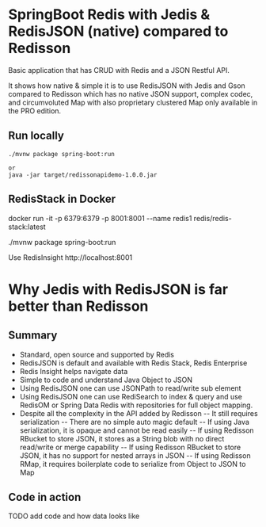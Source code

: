 # SpringBoot Redis with Jedis & RedisJSON (native) compared to Redisson

Basic application that has CRUD with Redis and a JSON Restful API.

It shows how native & simple it is to use RedisJSON with Jedis and Gson
compared to Redisson which has no native JSON support, complex codec, and circumvoluted Map with also proprietary clustered Map only available in the PRO edition.


## Run locally


```
./mvnw package spring-boot:run

or 
java -jar target/redissonapidemo-1.0.0.jar
```


## RedisStack in Docker

docker run -it -p 6379:6379 -p 8001:8001 --name redis1 redis/redis-stack:latest

./mvnw package spring-boot:run

Use RedisInsight http://localhost:8001


# Why Jedis with RedisJSON is far better than Redisson

## Summary
- Standard, open source and supported by Redis
- RedisJSON is default and available with Redis Stack, Redis Enterprise
- Redis Insight helps navigate data
- Simple to code and understand Java Object to JSON
- Using RedisJSON one can use JSONPath to read/write sub element
- Using RedisJSON one can use RediSearch to index & query and use RedisOM or Spring Data Redis with repositories for full object mapping.
- Despite all the complexity in the API added by Redisson
-- It still requires serialization
-- There are no simple auto magic default
-- If using Java serialization, it is opaque and cannot be read easily
-- If using Redisson RBucket to store JSON, it stores as a String blob with no direct read/write or merge capability
-- If using Redisson RBucket to store JSON, it has no support for nested arrays in JSON
-- If using Redisson RMap, it requires boilerplate code to serialize from Object to JSON to Map

## Code in action

TODO add code and how data looks like


